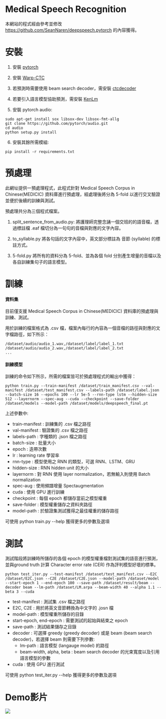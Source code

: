 # Medical Speech Recognition
本網站的程式經由參考並修改 https://github.com/SeanNaren/deepspeech.pytorch 的內容獲得。
# 安裝
1. 安裝 [pytorch](https://github.com/pytorch/pytorch#installation)

2. 安裝 [Warp-CTC](https://github.com/SeanNaren/warp-ctc)

3. 若預測時需要使用 beam search decoder，需安裝 [ctcdecoder](https://github.com/parlance/ctcdecode.git)

4. 若要引入語言模型協助預測，需安裝 [KenLm](https://github.com/kpu/kenlm)

5. 安裝 pytorch audio:
```
sudo apt-get install sox libsox-dev libsox-fmt-allg
git clone https://github.com/pytorch/audio.git
cd audio
python setup.py install
```
6. 安裝其餘所需模組:
```
pip install -r requirements.txt
```

# 預處理

此網址提供一預處理程式，此程式針對 Medical Speech Corpus in Chinese(MEDICIC) 資料庫進行預處理，經處理後將分為 5-fold 以進行交叉驗證並便於後續的訓練與測試。

預處理共分為三個程式檔案。

1. split_sentence_from_audio.py:
將護理師完整念誦一個交班的的語音檔，透過標註檔 .eaf 檔切分為一句句的音檔與對應的文字內容。

2. to_syllable.py
將各句話的文字內容中，英文部分標註為 音節 (syllable) 的標註方式。

3. 5-fold.py
將所有的資料分為 5-fold、並為各個 fold 分別產生增量的音檔以及各自訓練集句子的語言模型。

# 訓練
#### 資料集
目前僅支援 Medical Speech Corpus in Chinese(MEDICIC) 資料庫的預處理與訓練、測試。

用於訓練的檔案格式為 .csv 檔，檔案內每行的內容為一個音檔的路徑與對應的文字檔路徑，如下所示：
```
/dataset/audio/audio_1.wav,/dataset/label/label_1.txt
/dataset/audio/audio_2.wav,/dataset/label/label_2.txt
...
```
#### 訓練模型
訓練的命令如下所示，所需的檔案皆可於預處理程式的輸出中獲得：
```
python train.py --train-manifest /dataset/train_manifest.csv --val-manifest /dataset/test_manifest.csv --labels-path /dataset/label.json --batch-size 16 --epochs 100 --lr 5e-5 --rnn-type lstm --hidden-size 512 --layernorm --spec-aug --cuda --checkpoint --save-folder /dataset/models --model-path /dataset/models/deepspeech_final.pt
```
上述參數中:
* train-manifest : 訓練集的 .csv 檔之路徑
* val-manifest : 驗證集的 .csv 檔之路徑
* labels-path : 字種類的 .json 檔之路徑
* batch-size : 批量大小
* epoch : 迭帶次數
* lr : learning rate 學習率
* rnn-type : 模型使用之 RNN 的類型，可選 RNN、LSTM、GRU
* hidden-size : RNN hidden unit 的大小
* layernorm : 對 RNN 使用 layer normalization，若無輸入則使用 Batch normalization
* spec-aug : 使用頻譜增量 Spectaugmentation
* cuda : 使用 GPU 進行訓練
* checkpoint : 每個 epoch 都儲存當前之模型權重
* save-folder : 模型權重儲存之資料夾路徑
* model-path : 於驗證集測試獲得之最佳權重的儲存路徑

可使用 python train.py -\-help 獲得更多的參數及選項

# 測試
測試階段將訓練時所儲存的各個 epoch 的模型權重檔對測試集的語音進行預測，並與ground truth 計算 Character error rate (CER) 作為評判模型好壞的標準。

```
python test_iter.py --test-manifest /dataset/test_manifest.csv --E2C /dataset/E2C.json --C2E /dataset/C2E.json --model-path /dataset/model --start-epoch 1 --end-epoch 100 --save-path /dataset/result/beam --decoder beam --lm-path /dataset/LM.arpa --beam-width 40 --alpha 1.1 --beta 3 --cuda
```

* test-manifest : 測試集 .csv 檔之路徑
* E2C, C2E : 用於將英文音節轉換為中文字的 .josn 檔
* model-path : 模型權重所儲存的目錄
* start-epoch, end-epoch : 需要測試的起始與結束之 epoch
* save-path : 測試結果儲存之目錄
* decoder : 可選擇 greedy (greedy decoder) 或是 beam (beam search decoder)，若選擇 beam 則需要下列參數:
	* lm-path : 語言模型 (langauge model) 的路徑
	* beam-width, alpha, beta : beam search decoder 的光束寬度以及引用語言模型的參數
* cuda : 使用 GPU 進行測試

可使用 python test_iter.py -\-help 獲得更多的參數及選項

# Demo影片
[![](http://img.youtube.com/vi/AQ78hGx3usc/0.jpg)](http://www.youtube.com/watch?v=AQ78hGx3usc "")
